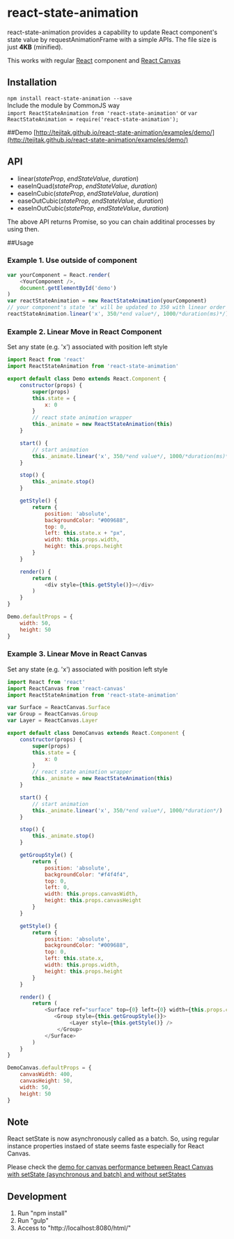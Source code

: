 # react-state-animation

react-state-animation provides a capability to update React component's state value by requestAnimationFrame with a simple APIs. The file size is just **4KB** (minified).

This works with regular [React](http://facebook.github.io/react/) component and [React Canvas](https://github.com/Flipboard/react-canvas) 

## Installation
`npm install react-state-animation --save`  
Include the module by CommonJS way  
`import ReactStateAnimation from 'react-state-animation'` or `var ReactStateAnimation = require('react-state-animation');`

##Demo
[http://tejitak.github.io/react-state-animation/examples/demo/](http://tejitak.github.io/react-state-animation/examples/demo/)

## API

- linear(*stateProp*, *endStateValue*, *duration*)
- easeInQuad(*stateProp*, *endStateValue*, *duration*)
- easeInCubic(*stateProp*, *endStateValue*, *duration*)
- easeOutCubic(*stateProp*, *endStateValue*, *duration*)
- easeInOutCubic(*stateProp*, *endStateValue*, *duration*)

The above API returns Promise, so you can chain additinal processes by using then.

##Usage
### Example 1. Use outside of component 
```js:app.js
var yourComponent = React.render(
    <YourComponent />,
    document.getElementById('demo')
)
var reactStateAnimation = new ReactStateAnimation(yourComponent)
// your component's state 'x' will be updated to 350 with linear order in 1 sec, then alpha will be 0 on end of moving
reactStateAnimation.linear('x', 350/*end value*/, 1000/*duration(ms)*/).then(() => reactStateAnimation.linear('alpha', 0, 400))
```

### Example 2. Linear Move in React Component
Set any state (e.g. 'x') associated with position left style
```js:Demo.js
import React from 'react'
import ReactStateAnimation from 'react-state-animation'

export default class Demo extends React.Component {
    constructor(props) {
        super(props)
        this.state = {
            x: 0
        }
        // react state animation wrapper
        this._animate = new ReactStateAnimation(this)
    }

    start() {
        // start animation
        this._animate.linear('x', 350/*end value*/, 1000/*duration(ms)*/)
    }

    stop() {
        this._animate.stop()
    }

    getStyle() {
        return {
            position: 'absolute',
            backgroundColor: "#009688",
            top: 0,
            left: this.state.x + "px",
            width: this.props.width,
            height: this.props.height
        }
    }

    render() {
        return (
            <div style={this.getStyle()}></div>
        )
    }
}

Demo.defaultProps = {
    width: 50,
    height: 50
}
```

### Example 3. Linear Move in React Canvas
Set any state (e.g. 'x') associated with position left style
```js:DemoCanvas.js
import React from 'react'
import ReactCanvas from 'react-canvas'
import ReactStateAnimation from 'react-state-animation'

var Surface = ReactCanvas.Surface
var Group = ReactCanvas.Group
var Layer = ReactCanvas.Layer

export default class DemoCanvas extends React.Component {
    constructor(props) {
        super(props)
        this.state = {
            x: 0
        }
        // react state animation wrapper
        this._animate = new ReactStateAnimation(this)
    }

    start() {
        // start animation
        this._animate.linear('x', 350/*end value*/, 1000/*duration*/)
    }

    stop() {
        this._animate.stop()
    }

    getGroupStyle() {
        return {
            position: 'absolute',
            backgroundColor: "#f4f4f4",
            top: 0,
            left: 0,
            width: this.props.canvasWidth,
            height: this.props.canvasHeight
        }
    }

    getStyle() {
        return {
            position: 'absolute',
            backgroundColor: "#009688",
            top: 0,
            left: this.state.x,
            width: this.props.width,
            height: this.props.height
        }
    }

    render() {
        return (
            <Surface ref="surface" top={0} left={0} width={this.props.canvasWidth} height={this.props.canvasHeight} enableCSSLayout={true}>
               <Group style={this.getGroupStyle()}>
                    <Layer style={this.getStyle()} />
                </Group>
            </Surface>
        )
    }
}

DemoCanvas.defaultProps = {
    canvasWidth: 400,
    canvasHeight: 50,
    width: 50,
    height: 50
}
```

## Note
React setState is now asynchronously called as a batch. So, using regular instance properties instaed of state seems faste especially for React Canvas.

Please check the [demo for canvas performance between React Canvas with setState (asynchronous and batch) and without setStates](http://tejitak.github.io/react-state-animation/examples/demo/canvas.html)


## Development

1. Run "npm install"
2. Run "gulp"
3. Access to "http://localhost:8080/html/"

